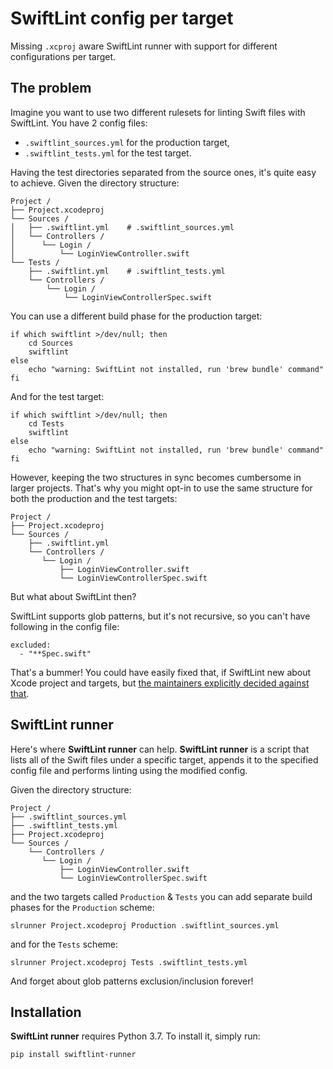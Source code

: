 # SwiftLint config per target

Missing `.xcproj` aware SwiftLint runner with support for different configurations per target.

## The problem

Imagine you want to use two different rulesets for linting Swift files with SwiftLint. You have 2 config files:

* `.swiftlint_sources.yml` for the production target,
* `.swiftlint_tests.yml` for the test target.

Having the test directories separated from the source ones, it's quite easy to achieve. Given the directory structure:

```
Project /
├── Project.xcodeproj
└── Sources /
│   ├── .swiftlint.yml    # .swiftlint_sources.yml
│   └── Controllers /
│      └── Login /
│          └── LoginViewController.swift
└── Tests /
    ├── .swiftlint.yml    # .swiftlint_tests.yml
    └── Controllers /
        └── Login /
            └── LoginViewControllerSpec.swift
```

You can use a different build phase for the production target:

```
if which swiftlint >/dev/null; then
    cd Sources
    swiftlint
else
    echo "warning: SwiftLint not installed, run 'brew bundle' command"
fi
```

And for the test target:

```
if which swiftlint >/dev/null; then
    cd Tests
    swiftlint
else
    echo "warning: SwiftLint not installed, run 'brew bundle' command"
fi
```

However, keeping the two structures in sync becomes cumbersome in larger projects. That's why you might opt-in to use the same structure for both the production and the test targets:

```
Project /
├── Project.xcodeproj
└── Sources /
    ├── .swiftlint.yml
    └── Controllers /
       └── Login /
           ├── LoginViewController.swift
           └── LoginViewControllerSpec.swift
```

But what about SwiftLint then? 

SwiftLint supports glob patterns, but it's not recursive, so you can't have following in the config file:

```
excluded:
  - "**Spec.swift"
``` 

That's a bummer! You could have easily fixed that, if SwiftLint new about Xcode project and targets, but [the maintainers explicitly decided against that](https://github.com/realm/SwiftLint/issues/1611#issuecomment-316955688).

## SwiftLint runner

Here's where **SwiftLint runner** can help. **SwiftLint runner** is a script that lists all of the Swift files under a specific target, appends it to the specified config file and performs linting using the modified config.

Given the directory structure:

```
Project /
├── .swiftlint_sources.yml
├── .swiftlint_tests.yml
├── Project.xcodeproj
└── Sources /
    └── Controllers /
       └── Login /
           ├── LoginViewController.swift
           └── LoginViewControllerSpec.swift
```

and the two targets called `Production` & `Tests` you can add separate build phases for the `Production` scheme:

```
slrunner Project.xcodeproj Production .swiftlint_sources.yml
```

and for the `Tests` scheme:

```
slrunner Project.xcodeproj Tests .swiftlint_tests.yml
```

And forget about glob patterns exclusion/inclusion forever!

## Installation

**SwiftLint runner** requires Python 3.7. To install it, simply run:

```
pip install swiftlint-runner
```
